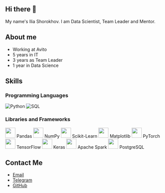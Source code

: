 ## Hi there 👋

My name's Ilia Shorokhov. I am Data Scientist, Team Leader and Mentor. 

## About me
- Working at Avito
- 5 years in IT
- 3 years as Team Leader
- 1 year in Data Science

## Skills
### Programming Languages
![Python](https://img.icons8.com/color/48/000000/python.png)
![SQL](https://img.icons8.com/color/48/000000/sql.png)


### Libraries and Frameworks
<img src="https://cdn.jsdelivr.net/gh/devicons/devicon/icons/pandas/pandas-original.svg" width="32" height="32" /> Pandas
<img src="https://cdn.jsdelivr.net/gh/devicons/devicon/icons/numpy/numpy-original.svg" width="32" height="32" /> NumPy
<img src="https://cdn.jsdelivr.net/gh/devicons/devicon/icons/sklearn/sklearn-original.svg" width="32" height="32" /> Scikit-Learn
<img src="https://cdn.jsdelivr.net/gh/devicons/devicon/icons/matplotlib/matplotlib-original.svg" width="32" height="32" /> Matplotlib
<img src="https://cdn.jsdelivr.net/gh/devicons/devicon/icons/pytorch/pytorch-original.svg" width="32" height="32" /> PyTorch
<img src="https://cdn.jsdelivr.net/gh/devicons/devicon/icons/tensorflow/tensorflow-original.svg" width="32" height="32" /> TensorFlow
<img src="https://cdn.jsdelivr.net/gh/devicons/devicon/icons/keras/keras-original.svg" width="32" height="32" /> Keras
<img src="https://cdn.jsdelivr.net/gh/devicons/devicon/icons/apachespark/apachespark-original.svg" width="32" height="32" /> Apache Spark
<img src="https://cdn.jsdelivr.net/gh/devicons/devicon/icons/postgresql/postgresql-original.svg" width="32" height="32" /> PostgreSQL

## Contact Me
- [Email](mailto:iliashorokhov@yandex.ru)
- [Telegram](https://t.me/iashorokhov)
- [GitHub](https://github.com/iashorokhov)


